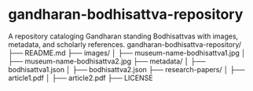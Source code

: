 # gandharan-bodhisattva-repository
A repository cataloging Gandharan standing Bodhisattvas with images, metadata, and scholarly references.
gandharan-bodhisattva-repository/
├── README.md
├── images/
│   ├── museum-name-bodhisattva1.jpg
│   ├── museum-name-bodhisattva2.jpg
├── metadata/
│   ├── bodhisattva1.json
│   ├── bodhisattva2.json
├── research-papers/
│   ├── article1.pdf
│   ├── article2.pdf
├── LICENSE

